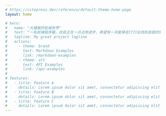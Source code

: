```yaml
---
# https://vitepress.dev/reference/default-theme-home-page
layout: home

# hero:
#   name: "大猿猴的前端世界"
#   text: "一名前端程序猿，目前正在一点点地进步，希望有一天能够在IT行业找到自我的价值。"
#   tagline: My great project tagline
#   actions:
#     - theme: brand
#       text: Markdown Examples
#       link: /markdown-examples
#     - theme: alt
#       text: API Examples
#       link: /api-examples
# 
# features:
#   - title: Feature A
#     details: Lorem ipsum dolor sit amet, consectetur adipiscing elit
#   - title: Feature B
#     details: Lorem ipsum dolor sit amet, consectetur adipiscing elit
#   - title: Feature C
#     details: Lorem ipsum dolor sit amet, consectetur adipiscing elit
---
```


<script setup>
import Technology from '../.vitepress/components/Technology.vue'
</script>
<ClientOnly>
  <Technology />
</ClientOnly>
